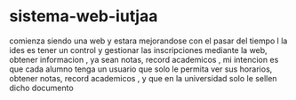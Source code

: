 sistema-web-iutjaa
==================

comienza siendo una web y estara mejorandose con el pasar del tiempo l la ides es tener un control y gestionar las inscripciones mediante la web, obtener  informacion , ya sean notas, record academicos , mi intencion es que cada alumno tenga un usuario  que solo le permita ver sus horarios, obtener notas, record academicos , y que en la universidad solo le sellen dicho documento
